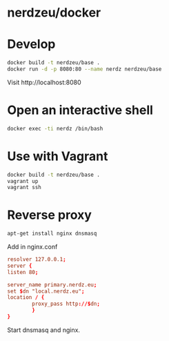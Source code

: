 # nerdzeu/docker

# Develop

```sh
docker build -t nerdzeu/base .
docker run -d -p 8080:80 --name nerdz nerdzeu/base

```

Visit http://localhost:8080

# Open an interactive shell

```sh
docker exec -ti nerdz /bin/bash

```

# Use with Vagrant

```sh                                             
docker build -t nerdzeu/base .                    
vagrant up
vagrant ssh

````
# Reverse proxy

```sh
apt-get install nginx dnsmasq
```
Add in nginx.conf

```conf
resolver 127.0.0.1;
server {
listen 80;

server_name primary.nerdz.eu;
set $dn "local.nerdz.eu";
location / {
        proxy_pass http://$dn;
        }
}
```

Start dnsmasq and nginx.
